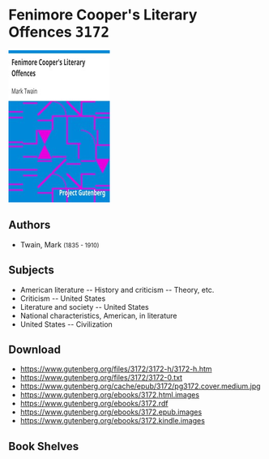 # Fenimore Cooper's Literary Offences <kbd>3172</kbd>

![](./cover.medium.jpg "")

## Authors


 - Twain, Mark <small>(1835 - 1910)</small>

## Subjects


 - American literature -- History and criticism -- Theory, etc.
 - Criticism -- United States
 - Literature and society -- United States
 - National characteristics, American, in literature
 - United States -- Civilization

## Download


 - https://www.gutenberg.org/files/3172/3172-h/3172-h.htm
 - https://www.gutenberg.org/files/3172/3172-0.txt
 - https://www.gutenberg.org/cache/epub/3172/pg3172.cover.medium.jpg
 - https://www.gutenberg.org/ebooks/3172.html.images
 - https://www.gutenberg.org/ebooks/3172.rdf
 - https://www.gutenberg.org/ebooks/3172.epub.images
 - https://www.gutenberg.org/ebooks/3172.kindle.images

## Book Shelves


